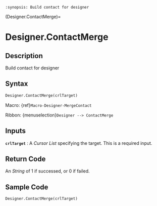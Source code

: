 ```{module} Designer.ContactMerge()
:synopsis: Build contact for designer
```

(Designer.ContactMerge)=

# Designer.ContactMerge

## Description

Build contact for designer

## Syntax

```python
Designer.ContactMerge(crlTarget)
```

Macro: {ref}`Macro-Designer-MergeContact`

Ribbon: {menuselection}`Designer --> ContactMerge`

## Inputs

**`crlTarget`**
: A _Cursor List_ specifying the target. This is a required input.

## Return Code

An _String_ of 1 if successed, or 0 if failed.

## Sample Code

```python
Designer.ContactMerge(crlTarget)
```
